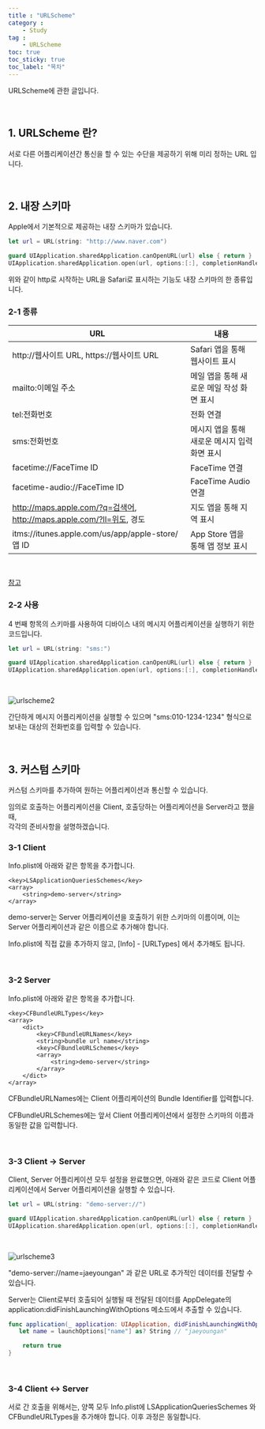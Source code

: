 ```yaml
---
title : "URLScheme"
category :
    - Study
tag :
    - URLScheme
toc: true
toc_sticky: true
toc_label: "목차"
---
```


URLScheme에 관한 글입니다.

<br/>

## 1. URLScheme 란?

서로 다른 어플리케이션간 통신을 할 수 있는 수단을 제공하기 위해 미리 정하는 URL 입니다.   

<br/>

## 2. 내장 스키마

Apple에서 기본적으로 제공하는 내장 스키마가 있습니다.

~~~swift
let url = URL(string: "http://www.naver.com")

guard UIApplication.sharedApplication.canOpenURL(url) else { return }
UIApplication.sharedApplication.open(url, options:[:], completionHandler:nil)
~~~

위와 같이 http로 시작하는 URL을 Safari로 표시하는 기능도 내장 스키마의 한 종류입니다.

### 2-1 종류

|URL|내용|
|------|---|
| http://웹사이트 URL, https://웹사이트 URL | Safari 앱을 통해 웹사이트 표시 |
| mailto:이메일 주소 | 메일 앱을 통해 새로운 메일 작성 화면 표시 |
| tel:전화번호 | 전화 연결 |
| sms:전화번호 | 메시지 앱을 통해 새로운 메시지 입력 화면 표시 |
| facetime://FaceTime ID | FaceTime 연결 |
| facetime-audio://FaceTime ID | FaceTime Audio 연결 |
| http://maps.apple.com/?q=검색어, http://maps.apple.com/?ll=위도, 경도 | 지도 앱을 통해 지역 표시 |
| itms://itunes.apple.com/us/app/apple-store/앱 ID | App Store 앱을 통해 앱 정보 표시 |

<br/>

[참고](http://blog.naver.com/horajjan/220893876471)

### 2-2 사용

4 번째 항목의 스키마를 사용하여 디바이스 내의 메시지 어플리케이션을 실행하기 위한 코드입니다.

~~~swift
let url = URL(string: "sms:")

guard UIApplication.sharedApplication.canOpenURL(url) else { return }
UIApplication.sharedApplication.open(url, options:[:], completionHandler:nil)
~~~

<br/>

![urlscheme2](https://user-images.githubusercontent.com/61190690/100412110-05d62200-30b7-11eb-8b6d-ae29c586833b.gif)

간단하게 메시지 어플리케이션을 실행할 수 있으며 "sms:010-1234-1234" 형식으로 보내는 대상의 전화번호를 입력할 수 있습니다.

<br/>

## 3. 커스텀 스키마

커스텀 스키마를 추가하여 원하는 어플리케이션과 통신할 수 있습니다.

임의로 호출하는 어플리케이션을 Client, 호출당하는 어플리케이션을 Server라고 했을 때,   
각각의 준비사항을 설명하겠습니다.

### 3-1 Client

Info.plist에 아래와 같은 항목을 추가합니다.

~~~
<key>LSApplicationQueriesSchemes</key>
<array>
	<string>demo-server</string>
</array>
~~~

demo-server는 Server 어플리케이션을 호출하기 위한 스키마의 이름이며, 이는 Server 어플리케이션과 같은 이름으로 추가해야 합니다.

Info.plist에 직접 값을 추가하지 않고, [Info] - [URLTypes] 에서 추가해도 됩니다.

<br/>

### 3-2 Server

Info.plist에 아래와 같은 항목을 추가합니다.

~~~
<key>CFBundleURLTypes</key>
<array>
	<dict>
		<key>CFBundleURLNames</key>
		<string>bundle url name</string>
		<key>CFBundleURLSchemes</key>
		<array>
			<string>demo-server</string>
		</array>
	</dict>
</array>
~~~

CFBundleURLNames에는 Client 어플리케이션의 Bundle Identifier를 입력합니다.

CFBundleURLSchemes에는 앞서 Client 어플리케이션에서 설정한 스키마의 이름과 동일한 값을 입력합니다.

<br/>

### 3-3 Client -> Server

Client, Server 어플리케이션 모두 설정을 완료했으면, 아래와 같은 코드로 Client 어플리케이션에서 Server 어플리케이션을 실행할 수 있습니다.

~~~swift
let url = URL(string: "demo-server://")

guard UIApplication.sharedApplication.canOpenURL(url) else { return }
UIApplication.sharedApplication.open(url, options:[:], completionHandler:nil)
~~~

<br/>

![urlscheme3](https://user-images.githubusercontent.com/61190690/100416380-ad585200-30c1-11eb-8a83-e7d3d819a03a.gif)

"demo-server://name=jaeyoungan" 과 같은 URL로 추가적인 데이터를 전달할 수 있습니다.

Server는 Client로부터 호출되어 실행될 때 전달된 데이터를 AppDelegate의 application:didFinishLaunchingWithOptions 메소드에서 추출할 수 있습니다.

~~~swift
func application(_ application: UIApplication, didFinishLaunchingWithOptions launchOptions: [UIApplication.LaunchOptionsKey: Any]?) -> Bool {
   let name = launchOptions["name"] as? String // "jaeyoungan"

    return true
}
~~~

<br/>

### 3-4 Client <-> Server

서로 간 호출을 위해서는, 양쪽 모두 Info.plist에 LSApplicationQueriesSchemes 와 CFBundleURLTypes을 추가해야 합니다. 이후 과정은 동일합니다.









